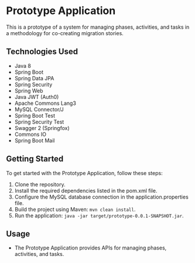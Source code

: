 # Prototype Application

This is a prototype of a system for managing phases, activities, and tasks in a methodology for co-creating migration stories.

## Technologies Used

- Java 8
- Spring Boot
- Spring Data JPA
- Spring Security
- Spring Web
- Java JWT (Auth0)
- Apache Commons Lang3
- MySQL Connector/J
- Spring Boot Test
- Spring Security Test
- Swagger 2 (Springfox)
- Commons IO
- Spring Boot Mail

## Getting Started

To get started with the Prototype Application, follow these steps:

1. Clone the repository.
2. Install the required dependencies listed in the pom.xml file.
3. Configure the MySQL database connection in the application.properties file.
4. Build the project using Maven: `mvn clean install`.
5. Run the application: `java -jar target/prototype-0.0.1-SNAPSHOT.jar`.

## Usage

- The Prototype Application provides APIs for managing phases, activities, and tasks.
